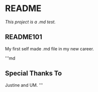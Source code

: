 # **README**

*This project is a .md test.* 

## **README101**

My first self made .md file in my new career. 

'''md
## Special Thanks To
Justine and UM. 
'''

